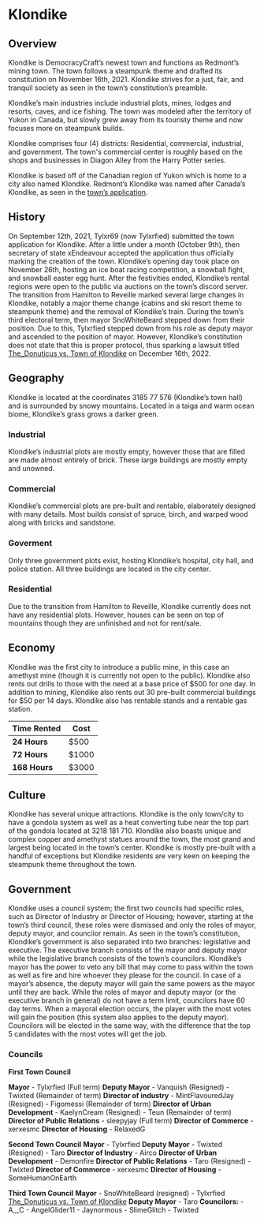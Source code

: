 # Klondike

## Overview
Klondike is DemocracyCraft’s newest town and functions as Redmont’s mining town. The town follows a steampunk theme and drafted its constitution on November 16th, 2021. Klondike strives for a just, fair, and tranquil society as seen in the town’s constitution’s preamble.

Klondike’s main industries include industrial plots, mines, lodges and resorts, caves, and ice fishing. The town was modeled after the territory of Yukon in Canada, but slowly grew away from its touristy theme and now focuses more on steampunk builds.

Klondike comprises four (4) districts: Residential, commercial, industrial, and government. The town's commercial center is roughly based on the shops and businesses in Diagon Alley from the Harry Potter series.

Klondike is based off of the Canadian region of Yukon which is home to a city also named Klondike. Redmont’s Klondike was named after Canada’s Klondike, as seen in the [town’s application](https://www.democracycraft.net/threads/tylxr69-town-application.8949/).

## History

On September 12th, 2021, Tylxr69 (now Tylxrfied) submitted the town application for Klondike. After a little under a month (October 9th), then secretary of state xEndeavour accepted the application thus officially marking the creation of the town. Klondike’s opening day took place on November 26th, hosting an ice boat racing competition, a snowball fight, and snowball easter egg hunt. After the festivities ended, Klondike’s rental regions were open to the public via auctions on the town’s discord server. The transition from Hamilton to Reveille marked several large changes in Klondike, notably a major theme change (cabins and ski resort theme to steampunk theme) and the removal of Klondike’s train. During the town’s third electoral term, then mayor SnoWhiteBeard stepped down from their position. Due to this, Tylxrfied stepped down from his role as deputy mayor and ascended to the position of mayor. However, Klondike’s constitution does not state that this is proper protocol, thus sparking a lawsuit titled [The_Donuticus vs. Town of Klondike](https://www.democracycraft.net/threads/the_donuticus-vs-town-of-klondike-2022-fcr-99.15510/) on December 16th, 2022.

## Geography

Klondike is located at the coordinates 3185 77 576 (Klondike’s town hall) and is surrounded by snowy mountains. Located in a taiga and warm ocean biome, Klondike’s grass grows a darker green.

### Industrial
Klondike’s industrial plots are mostly empty, however those that are filled are made almost entirely of brick. These large buildings are mostly empty and unowned.

### Commercial
Klondike’s commercial plots are pre-built and rentable, elaborately designed with many details. Most builds consist of spruce, birch, and warped wood along with bricks and sandstone.

### Goverment
Only three government plots exist, hosting Klondike’s hospital, city hall, and police station. All three buildings are located in the city center.

### Residential
Due to the transition from Hamilton to Reveille, Klondike currently does not have any residential plots. However, houses can be seen on top of mountains though they are unfinished and not for rent/sale.

## Economy
Klondike was the first city to introduce a public mine, in this case an amethyst mine (though it is currently not open to the public). Klondike also rents out drills to those with the need at a base price of $500 for one day. In addition to mining, Klondike also rents out 30 pre-built commercial buildings for $50 per 14 days. Klondike also has rentable stands and a rentable gas station.

| **Time Rented**                   | **Cost** |
|-------------------------------|--------------------------------|
| **24 Hours**                  | $500                           |
| **72 Hours**                  | $1000                          |
| **168 Hours**                 | $3000                          |

## Culture
Klondike has several unique attractions. Klondike is the only town/city to have a gondola system as well as a heat converting tube near the top part of the gondola located at 3218 181 710. Klondike also boasts unique and complex copper and amethyst statues around the town, the most grand and largest being located in the town’s center. Klondike is mostly pre-built with a handful of exceptions but Klondike residents are very keen on keeping the steampunk theme throughout the town.

## Government
Klondike uses a council system; the first two councils had specific roles, such as Director of Industry or Director of Housing; however, starting at the town’s third council, these roles were dismissed and only the roles of mayor, deputy mayor, and councilor remain. As seen in the town’s constitution, Klondike’s government is also separated into two branches: legislative and executive. The executive branch consists of the mayor and deputy mayor while the legislative branch consists of the town’s councilors. Klondike’s mayor has the power to veto any bill that may come to pass within the town as well as fire and hire whoever they please for the council. In case of a mayor’s absence, the deputy mayor will gain the same powers as the mayor until they are back. While the roles of mayor and deputy mayor (or the executive branch in general) do not have a term limit, councilors have 60 day terms. When a mayoral election occurs, the player with the most votes will gain the position (this system also applies to the deputy mayor). Councilors will be elected in the same way, with the difference that the top 5 candidates with the most votes will get the job.

### Councils

**First Town Council**

**Mayor** - Tylxrfied (Full term)
**Deputy Mayor** - Vanquish (Resigned) - Twixted (Remainder of term)
**Director of industry** - MintFlavouredJay (Resigned) - Figomessi (Remainder of term)
**Director of Urban Development** - KaelynCream (Resigned) - Teun (Remainder of term)
**Director of Public Relations** - sleepyjay (Full term)
**Director of Commerce** - xerxesmc
**Director of Housing** - RelaxedG

**Second Town Council**
**Mayor** - Tylxrfied
**Deputy Mayor** - Twixted (Resigned) - Taro
**Director of Industry** - Airco
**Director of Urban Development** - Demonfire
**Director of Public Relations** - Taro (Resigned) - Twixted
**Director of Commerce** - xerxesmc
**Director of Housing** - SomeHumanOnEarth

**Third Town Council**
**Mayor** - SnoWhiteBeard (resigned) - Tylxrfied [The_Donuticus vs. Town of Klondike](https://www.democracycraft.net/threads/the_donuticus-vs-town-of-klondike-2022-fcr-99.15510/)
**Deputy Mayor** - Taro
**Councilors:** - A__C - AngelGlider11 - Jaynormous - SlimeGlitch - Twixted
